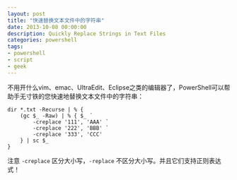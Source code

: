 ```yaml
---
layout: post
title: "快速替换文本文件中的字符串"
date: 2013-10-08 00:00:00
description: Quickly Replace Strings in Text Files
categories: powershell
tags:
- powershell
- script
- geek
---
```

不用开什么vim、emac、UltraEdit、Eclipse之类的编辑器了，PowerShell可以帮助手无寸铁的您快速地替换文本文件中的字符串：

	dir *.txt -Recurse | % {
	    (gc $_ -Raw) | % { $_ `
	        -creplace '111', 'AAA' `
	        -creplace '222', 'BBB' `
	        -creplace '333', 'CCC'
	    } | sc $_
	}

注意 `-creplace` 区分大小写，`-replace` 不区分大小写。并且它们支持正则表达式！
